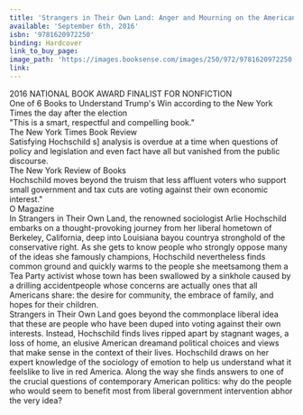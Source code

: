 ```yaml
---
title: 'Strangers in Their Own Land: Anger and Mourning on the American Right'
available: 'September 6th, 2016'
isbn: '9781620972250'
binding: Hardcover
link_to_buy_page:
image_path: 'https://images.booksense.com/images/250/972/9781620972250.jpg'
link:
---
```



2016 NATIONAL BOOK AWARD FINALIST FOR NONFICTION&nbsp;
<br>One of 6 Books to Understand Trump's Win according to the New York Times the day after the election&nbsp;
<br>"This is a smart, respectful and compelling book."
<br>The New York Times Book Review&nbsp;
<br>Satisfying Hochschild s] analysis is overdue at a time when questions of policy and legislation and even fact have all but vanished from the public discourse.&nbsp;
<br>The New York Review of Books&nbsp;
<br>Hochschild moves beyond the truism that less affluent voters who support small government and tax cuts are voting against their own economic interest."
<br>O Magazine&nbsp;
<br>In Strangers in Their Own Land, the renowned sociologist Arlie Hochschild embarks on a thought-provoking journey from her liberal hometown of Berkeley, California, deep into Louisiana bayou countrya stronghold of the conservative right. As she gets to know people who strongly oppose many of the ideas she famously champions, Hochschild nevertheless finds common ground and quickly warms to the people she meetsamong them a Tea Party activist whose town has been swallowed by a sinkhole caused by a drilling accidentpeople whose concerns are actually ones that all Americans share: the desire for community, the embrace of family, and hopes for their children.&nbsp;
<br>Strangers in Their Own Land goes beyond the commonplace liberal idea that these are people who have been duped into voting against their own interests. Instead, Hochschild finds lives ripped apart by stagnant wages, a loss of home, an elusive American dreamand political choices and views that make sense in the context of their lives. Hochschild draws on her expert knowledge of the sociology of emotion to help us understand what it feelslike to live in red America. Along the way she finds answers to one of the crucial questions of contemporary American politics: why do the people who would seem to benefit most from liberal government intervention abhor the very idea?